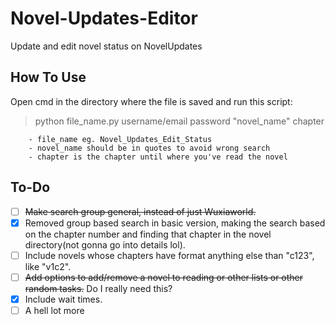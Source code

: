 # Novel-Updates-Editor

Update and edit novel status on NovelUpdates

## How To Use

Open cmd in the directory where the file is saved and run this script:
> python file_name.py username/email password "novel_name" chapter
```
    - file_name eg. Novel_Updates_Edit_Status
    - novel_name should be in quotes to avoid wrong search
    - chapter is the chapter until where you've read the novel
```


## To-Do

- [ ] ~~Make search group general, instead of just Wuxiaworld.~~
- [x] Removed group based search in basic version, making the search based on the chapter number and finding that chapter in the novel directory(not gonna go into details lol).
- [ ] Include novels whose chapters have format anything else than "c123", like "v1c2".
- [ ] ~~Add options to add/remove a novel to reading or other lists or other random tasks.~~ Do I really need this?
- [x] Include wait times.
- [ ] A hell lot more
